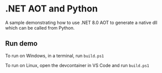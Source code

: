 # .NET AOT and Python

A sample demonstrating how to use .NET 8.0 AOT to generate a native dll which can be called from Python.

## Run demo

To run on Windows, in a terminal, run `build.ps1`

To run on Linux, open the devcontainer in VS Code and run `build.ps1`